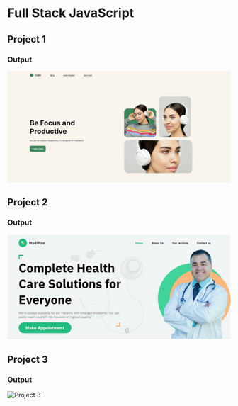 # Full Stack JavaScript

## Project 1 
### Output
![Project 1](./Project%201/output.png)

## Project 2
### Output

![Project 2](./Project%202/output.png)
## Project 3
### Output

![Project 3]()


